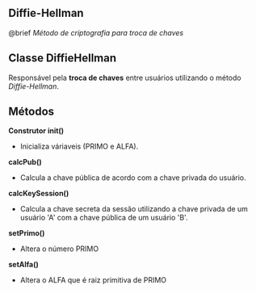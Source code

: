Diffie-Hellman
--

@brief _Método de criptografia para troca de chaves_


Classe DiffieHellman
--

Responsável pela **troca de chaves** entre usuários utilizando o método _Diffie-Hellman_.


Métodos
--

**Construtor __init__()**
- Inicializa váriaveis (PRIMO e ALFA).

**calcPub()**
- Calcula a chave pública de acordo com a chave privada do usuário.

**calcKeySession()**
- Calcula a chave secreta da sessão utilizando a chave privada de um usuário 'A' com a chave pública de um usuário 'B'.

**setPrimo()**
- Altera o número PRIMO

**setAlfa()**
- Altera o ALFA que é raiz primitiva de PRIMO